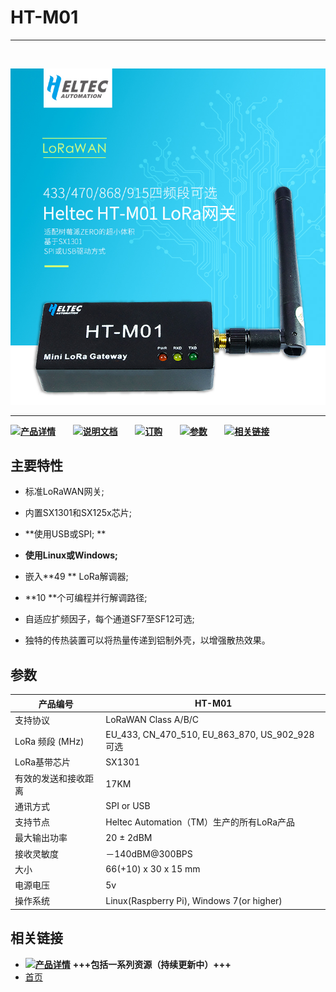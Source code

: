 # HT-M01
***
&nbsp;

<img src="img/products/lora/lora_gateway/ht-m01/01.jpg">



* * *

![](http://heltec.cn/icon/idea.png)**[产品详情](http://www.heltec.cn/project/ht-m01-lora-gateway/)**&nbsp;&nbsp;&nbsp;&nbsp;&nbsp;&nbsp; ![](http://heltec.cn/icon/startup.png)**[说明文档](http://www.heltec.cn/download/HT-M01%20documents%20package.zip)**&nbsp;&nbsp;&nbsp;&nbsp;&nbsp;&nbsp; ![](http://heltec.cn/icon/shop.png)**[订购](https://item.taobao.com/item.htm?spm=2013.1.20141003.10.4d827a0ehvHhoH&scm=1007.10011.70203.100200300000001&id=565546248458&pvid=6127b967-6958-4c2b-8914-cad58b3632b1)**&nbsp;&nbsp;&nbsp;&nbsp;&nbsp;&nbsp; ![](http://heltec.cn/icon/list.png)**[参数](#参数)**&nbsp;&nbsp;&nbsp;&nbsp;&nbsp;&nbsp; ![](http://heltec.cn/icon/link.png)**[相关链接](#相关链接)**



## 主要特性

 - 标准LoRaWAN网关;

 - 内置SX1301和SX125x芯片;

 - **使用USB或SPI; **

 - **使用Linux或Windows;**

 - 嵌入**49 ** LoRa解调器;

 - **10 **个可编程并行解调路径;

 - 自适应扩频因子，每个通道SF7至SF12可选;

 - 独特的传热装置可以将热量传递到铝制外壳，以增强散热效果。

   

 ## 参数



| 产品编号             | HT-M01                                          |
| -------------------- | ----------------------------------------------- |
| 支持协议             | LoRaWAN Class A/B/C                             |
| LoRa 频段 (MHz)      | EU_433, CN_470_510, EU_863_870, US_902_928 可选 |
| LoRa基带芯片         | SX1301                                          |
| 有效的发送和接收距离 | 17KM                                            |
| 通讯方式             | SPI or USB                                      |
| 支持节点             | Heltec Automation（TM）生产的所有LoRa产品       |
| 最大输出功率         | 20 ± 2dBM                                       |
| 接收灵敏度           | －140dBM@300BPS                                 |
| 大小                 | 66(+10) x 30 x 15 mm                            |
| 电源电压             | 5v                                              |
| 操作系统             | Linux(Raspberry Pi), Windows 7(or higher)       |






## 相关链接

-  ![](http://www.heltec.cn/icon/left_hand.png)**[产品详情](http://www.heltec.cn/project/ht-m01-lora-gateway/)**  **+++包括一系列资源（持续更新中）+++**
-  [首页](http://www.heltec.cn/)